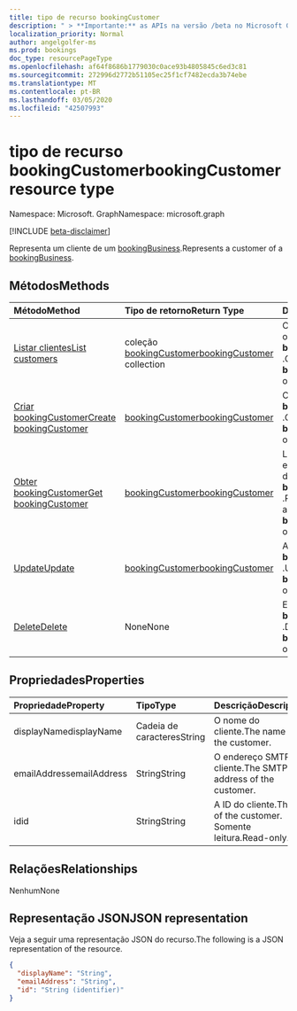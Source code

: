 ```yaml
---
title: tipo de recurso bookingCustomer
description: " > **Importante:** as APIs na versão /beta no Microsoft Graph estão em visualização e sujeitas a alterações. Não há suporte para o uso dessas APIs em aplicativos de produção."
localization_priority: Normal
author: angelgolfer-ms
ms.prod: bookings
doc_type: resourcePageType
ms.openlocfilehash: af64f8686b1779030c0ace93b4805845c6ed3c81
ms.sourcegitcommit: 272996d2772b51105ec25f1cf7482ecda3b74ebe
ms.translationtype: MT
ms.contentlocale: pt-BR
ms.lasthandoff: 03/05/2020
ms.locfileid: "42507993"
---
```

# <a name="bookingcustomer-resource-type"></a><span data-ttu-id="20cff-104">tipo de recurso bookingCustomer</span><span class="sxs-lookup"><span data-stu-id="20cff-104">bookingCustomer resource type</span></span>

<span data-ttu-id="20cff-105">Namespace: Microsoft. Graph</span><span class="sxs-lookup"><span data-stu-id="20cff-105">Namespace: microsoft.graph</span></span>

 [!INCLUDE [beta-disclaimer](../../includes/beta-disclaimer.md)]
 
<span data-ttu-id="20cff-106">Representa um cliente de um [bookingBusiness](bookingbusiness.md).</span><span class="sxs-lookup"><span data-stu-id="20cff-106">Represents a customer of a [bookingBusiness](bookingbusiness.md).</span></span>


## <a name="methods"></a><span data-ttu-id="20cff-107">Métodos</span><span class="sxs-lookup"><span data-stu-id="20cff-107">Methods</span></span>

| <span data-ttu-id="20cff-108">Método</span><span class="sxs-lookup"><span data-stu-id="20cff-108">Method</span></span>           | <span data-ttu-id="20cff-109">Tipo de retorno</span><span class="sxs-lookup"><span data-stu-id="20cff-109">Return Type</span></span>    |<span data-ttu-id="20cff-110">Descrição</span><span class="sxs-lookup"><span data-stu-id="20cff-110">Description</span></span>|
|:---------------|:--------|:----------|
|[<span data-ttu-id="20cff-111">Listar clientes</span><span class="sxs-lookup"><span data-stu-id="20cff-111">List customers</span></span>](../api/bookingbusiness-list-customers.md) | <span data-ttu-id="20cff-112">coleção [bookingCustomer](bookingcustomer.md)</span><span class="sxs-lookup"><span data-stu-id="20cff-112">[bookingCustomer](bookingcustomer.md) collection</span></span> | <span data-ttu-id="20cff-113">Obtenha uma lista de objetos **bookingCustomer** .</span><span class="sxs-lookup"><span data-stu-id="20cff-113">Get a list of **bookingCustomer** objects.</span></span> |
|[<span data-ttu-id="20cff-114">Criar bookingCustomer</span><span class="sxs-lookup"><span data-stu-id="20cff-114">Create bookingCustomer</span></span>](../api/bookingbusiness-post-customers.md) | [<span data-ttu-id="20cff-115">bookingCustomer</span><span class="sxs-lookup"><span data-stu-id="20cff-115">bookingCustomer</span></span>](bookingcustomer.md) | <span data-ttu-id="20cff-116">Criar um novo objeto **bookingCustomer** .</span><span class="sxs-lookup"><span data-stu-id="20cff-116">Create a new **bookingCustomer** object.</span></span> |
|[<span data-ttu-id="20cff-117">Obter bookingCustomer</span><span class="sxs-lookup"><span data-stu-id="20cff-117">Get bookingCustomer</span></span>](../api/bookingcustomer-get.md) | [<span data-ttu-id="20cff-118">bookingCustomer</span><span class="sxs-lookup"><span data-stu-id="20cff-118">bookingCustomer</span></span>](bookingcustomer.md) |<span data-ttu-id="20cff-119">Leia as propriedades e os relacionamentos de um objeto **bookingCustomer** .</span><span class="sxs-lookup"><span data-stu-id="20cff-119">Read the properties and relationships of a **bookingCustomer** object.</span></span>|
|[<span data-ttu-id="20cff-120">Update</span><span class="sxs-lookup"><span data-stu-id="20cff-120">Update</span></span>](../api/bookingcustomer-update.md) | [<span data-ttu-id="20cff-121">bookingCustomer</span><span class="sxs-lookup"><span data-stu-id="20cff-121">bookingCustomer</span></span>](bookingcustomer.md) |<span data-ttu-id="20cff-122">Atualizar um objeto **bookingCustomer** .</span><span class="sxs-lookup"><span data-stu-id="20cff-122">Update a **bookingCustomer** object.</span></span> |
|[<span data-ttu-id="20cff-123">Delete</span><span class="sxs-lookup"><span data-stu-id="20cff-123">Delete</span></span>](../api/bookingcustomer-delete.md) | <span data-ttu-id="20cff-124">None</span><span class="sxs-lookup"><span data-stu-id="20cff-124">None</span></span> |<span data-ttu-id="20cff-125">Excluir um objeto **bookingCustomer** .</span><span class="sxs-lookup"><span data-stu-id="20cff-125">Delete a **bookingCustomer** object.</span></span> |

## <a name="properties"></a><span data-ttu-id="20cff-126">Propriedades</span><span class="sxs-lookup"><span data-stu-id="20cff-126">Properties</span></span>
| <span data-ttu-id="20cff-127">Propriedade</span><span class="sxs-lookup"><span data-stu-id="20cff-127">Property</span></span>     | <span data-ttu-id="20cff-128">Tipo</span><span class="sxs-lookup"><span data-stu-id="20cff-128">Type</span></span>   |<span data-ttu-id="20cff-129">Descrição</span><span class="sxs-lookup"><span data-stu-id="20cff-129">Description</span></span>|
|:---------------|:--------|:----------|
|<span data-ttu-id="20cff-130">displayName</span><span class="sxs-lookup"><span data-stu-id="20cff-130">displayName</span></span>|<span data-ttu-id="20cff-131">Cadeia de caracteres</span><span class="sxs-lookup"><span data-stu-id="20cff-131">String</span></span>|<span data-ttu-id="20cff-132">O nome do cliente.</span><span class="sxs-lookup"><span data-stu-id="20cff-132">The name of the customer.</span></span>|
|<span data-ttu-id="20cff-133">emailAddress</span><span class="sxs-lookup"><span data-stu-id="20cff-133">emailAddress</span></span>|<span data-ttu-id="20cff-134">String</span><span class="sxs-lookup"><span data-stu-id="20cff-134">String</span></span>|<span data-ttu-id="20cff-135">O endereço SMTP do cliente.</span><span class="sxs-lookup"><span data-stu-id="20cff-135">The SMTP address of the customer.</span></span>|
|<span data-ttu-id="20cff-136">id</span><span class="sxs-lookup"><span data-stu-id="20cff-136">id</span></span>|<span data-ttu-id="20cff-137">String</span><span class="sxs-lookup"><span data-stu-id="20cff-137">String</span></span>| <span data-ttu-id="20cff-138">A ID do cliente.</span><span class="sxs-lookup"><span data-stu-id="20cff-138">The ID of the customer.</span></span> <span data-ttu-id="20cff-139">Somente leitura.</span><span class="sxs-lookup"><span data-stu-id="20cff-139">Read-only.</span></span>|

## <a name="relationships"></a><span data-ttu-id="20cff-140">Relações</span><span class="sxs-lookup"><span data-stu-id="20cff-140">Relationships</span></span>
<span data-ttu-id="20cff-141">Nenhum</span><span class="sxs-lookup"><span data-stu-id="20cff-141">None</span></span>


## <a name="json-representation"></a><span data-ttu-id="20cff-142">Representação JSON</span><span class="sxs-lookup"><span data-stu-id="20cff-142">JSON representation</span></span>

<span data-ttu-id="20cff-143">Veja a seguir uma representação JSON do recurso.</span><span class="sxs-lookup"><span data-stu-id="20cff-143">The following is a JSON representation of the resource.</span></span>

<!-- {
  "blockType": "resource",
  "optionalProperties": [

  ],
  "@odata.type": "microsoft.graph.bookingCustomer"
}-->

```json
{
  "displayName": "String",
  "emailAddress": "String",
  "id": "String (identifier)"
}

```

<!-- uuid: 8fcb5dbc-d5aa-4681-8e31-b001d5168d79
2015-10-25 14:57:30 UTC -->
<!--
{
  "type": "#page.annotation",
  "description": "bookingCustomer resource",
  "keywords": "",
  "section": "documentation",
  "tocPath": "",
  "suppressions": []
}
-->
